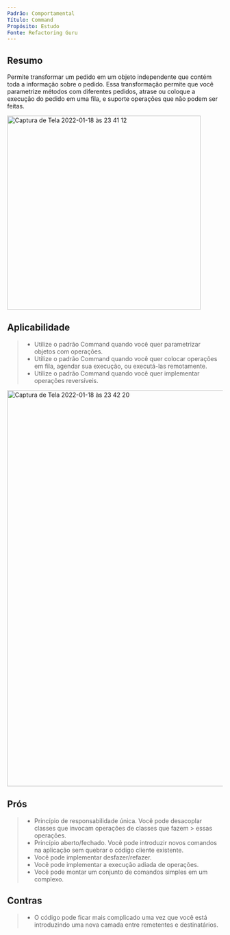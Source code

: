 ```yaml
---
Padrão: Comportamental
Título: Command
Propósito: Estudo
Fonte: Refactoring Guru
---
```


## Resumo
Permite transformar um pedido em um objeto independente que contém toda a informação sobre o pedido. Essa transformação 
permite que você parametrize métodos com diferentes pedidos, atrase ou coloque a execução do pedido em uma fila, e 
suporte operações que não podem ser feitas.

<img width="452" alt="Captura de Tela 2022-01-18 às 23 41 12" src="https://user-images.githubusercontent.com/24915267/150053588-4b56096a-4b60-45c0-b781-de647bc66390.png">


## Aplicabilidade

> * Utilize o padrão Command quando você quer parametrizar objetos com operações.
> * Utilize o padrão Command quando você quer colocar operações em fila, agendar sua execução, ou executá-las remotamente.
> * Utilize o padrão Command quando você quer implementar operações reversíveis.

<img width="923" alt="Captura de Tela 2022-01-18 às 23 42 20" src="https://user-images.githubusercontent.com/24915267/150053723-a67f1673-be39-49d1-b8ce-6b0ba30691a9.png">


## Prós
> * Princípio de responsabilidade única. Você pode desacoplar classes que invocam operações de classes que fazem 
    > essas operações.
> * Princípio aberto/fechado. Você pode introduzir novos comandos na aplicação sem quebrar o código cliente existente.
> * Você pode implementar desfazer/refazer.
> * Você pode implementar a execução adiada de operações.
> * Você pode montar um conjunto de comandos simples em um complexo.

## Contras
> * O código pode ficar mais complicado uma vez que você está introduzindo uma nova camada entre remetentes e destinatários.
